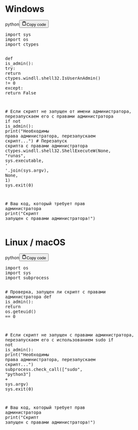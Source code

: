 <h1>Windows</h1>
<div class="code_element"><div class="lang_line"><text>python</text><button class="copy_code_button" onclick="CopyCode(this)"><svg style="width: 1.2em;height: 1.2em;" aria-hidden="true" xmlns="http://www.w3.org/2000/svg" fill="none" viewBox="0 0 24 24"><path stroke="currentColor" stroke-linecap="round" stroke-linejoin="round" stroke-width="2" d="M15 4h3a1 1 0 0 1 1 1v15a1 1 0 0 1-1 1H6a1 1 0 0 1-1-1V5a1 1 0 0 1 1-1h3m0 3h6m-5-4v4h4V3h-4Z"/></svg><text class="unselectable">Copy code</text></button></div><div class="code language-python"><div class="highlight"><pre><span></span><span class="kn">import</span> <span class="nn">sys</span>
<span class="kn">import</span> <span class="nn">os</span>
<span class="kn">import</span> <span class="nn">ctypes</span>


<span class="k">def</span> <span class="nf">is_admin</span><span class="p">():</span>
    <span class="k">try</span><span class="p">:</span>
        <span class="k">return</span> <span class="n">ctypes</span><span class="o">.</span><span class="n">windll</span><span class="o">.</span><span class="n">shell32</span><span class="o">.</span><span class="n">IsUserAnAdmin</span><span class="p">()</span> <span class="o">!=</span> <span class="mi">0</span>
    <span class="k">except</span><span class="p">:</span>
        <span class="k">return</span> <span class="kc">False</span>

<span class="c1"># Если скрипт не запущен от имени администратора, перезапускаем его с правами администратора</span>
<span class="k">if</span> <span class="ow">not</span> <span class="n">is_admin</span><span class="p">():</span>
    <span class="nb">print</span><span class="p">(</span><span class="s2">&quot;Необходимы права администратора, перезапускаем скрипт...&quot;</span><span class="p">)</span>
    <span class="c1"># Перезапуск скрипта с правами администратора</span>
    <span class="n">ctypes</span><span class="o">.</span><span class="n">windll</span><span class="o">.</span><span class="n">shell32</span><span class="o">.</span><span class="n">ShellExecuteW</span><span class="p">(</span><span class="kc">None</span><span class="p">,</span> <span class="s2">&quot;runas&quot;</span><span class="p">,</span> <span class="n">sys</span><span class="o">.</span><span class="n">executable</span><span class="p">,</span> <span class="s1">&#39; &#39;</span><span class="o">.</span><span class="n">join</span><span class="p">(</span><span class="n">sys</span><span class="o">.</span><span class="n">argv</span><span class="p">),</span> <span class="kc">None</span><span class="p">,</span> <span class="mi">1</span><span class="p">)</span>
    <span class="n">sys</span><span class="o">.</span><span class="n">exit</span><span class="p">(</span><span class="mi">0</span><span class="p">)</span>

<span class="c1"># Ваш код, который требует прав администратора</span>
<span class="nb">print</span><span class="p">(</span><span class="s2">&quot;Скрипт запущен с правами администратора!&quot;</span><span class="p">)</span>
</pre></div></div></div>

<h1>Linux / macOS</h1>
<div class="code_element"><div class="lang_line"><text>python</text><button class="copy_code_button" onclick="CopyCode(this)"><svg style="width: 1.2em;height: 1.2em;" aria-hidden="true" xmlns="http://www.w3.org/2000/svg" fill="none" viewBox="0 0 24 24"><path stroke="currentColor" stroke-linecap="round" stroke-linejoin="round" stroke-width="2" d="M15 4h3a1 1 0 0 1 1 1v15a1 1 0 0 1-1 1H6a1 1 0 0 1-1-1V5a1 1 0 0 1 1-1h3m0 3h6m-5-4v4h4V3h-4Z"/></svg><text class="unselectable">Copy code</text></button></div><div class="code language-python"><div class="highlight"><pre><span></span><span class="kn">import</span> <span class="nn">os</span>
<span class="kn">import</span> <span class="nn">sys</span>
<span class="kn">import</span> <span class="nn">subprocess</span>

<span class="c1"># Проверка, запущен ли скрипт с правами администратора</span>
<span class="k">def</span> <span class="nf">is_admin</span><span class="p">():</span>
    <span class="k">return</span> <span class="n">os</span><span class="o">.</span><span class="n">geteuid</span><span class="p">()</span> <span class="o">==</span> <span class="mi">0</span>

<span class="c1"># Если скрипт не запущен с правами администратора, перезапускаем его с использованием sudo</span>
<span class="k">if</span> <span class="ow">not</span> <span class="n">is_admin</span><span class="p">():</span>
    <span class="nb">print</span><span class="p">(</span><span class="s2">&quot;Необходимы права администратора, перезапускаем скрипт...&quot;</span><span class="p">)</span>
    <span class="n">subprocess</span><span class="o">.</span><span class="n">check_call</span><span class="p">([</span><span class="s2">&quot;sudo&quot;</span><span class="p">,</span> <span class="s2">&quot;python3&quot;</span><span class="p">]</span> <span class="o">+</span> <span class="n">sys</span><span class="o">.</span><span class="n">argv</span><span class="p">)</span>
    <span class="n">sys</span><span class="o">.</span><span class="n">exit</span><span class="p">(</span><span class="mi">0</span><span class="p">)</span>

<span class="c1"># Ваш код, который требует прав администратора</span>
<span class="nb">print</span><span class="p">(</span><span class="s2">&quot;Скрипт запущен с правами администратора!&quot;</span><span class="p">)</span>
</pre></div></div></div>